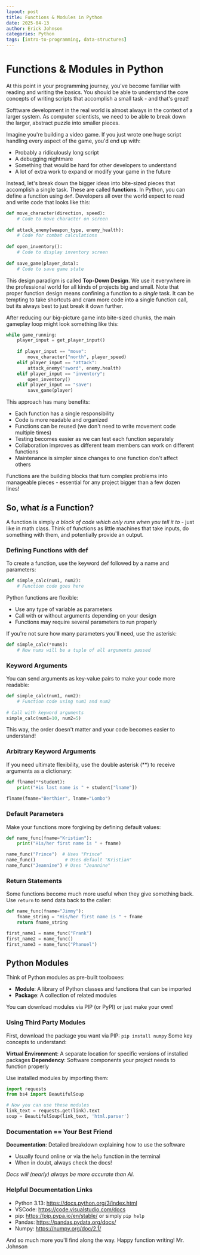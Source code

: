```yaml
---
layout: post
title: Functions & Modules in Python
date: 2025-04-13
author: Erick Johnson
categories: Python
tags: [intro-to-programming, data-structures]
---
```


# Functions & Modules in Python

At this point in your programming journey, you've become familiar with reading and writing the basics. You should be able to understand the core concepts of writing scripts that accomplish a small task - and that's great!

Softtware development in the real world is almost always in the context of a larger system. As computer scientists, we need to be able to break down the larger, abstract puzzle into smaller pieces.

Imagine you're building a video game. If you just wrote one huge script handling every aspect of the game, you'd end up with:

 - Probably a ridiculously long script
 - A debugging nightmare
 - Something that would be hard for other developers to understand
 - A lot of extra work to expand or modify your game in the future

Instead, let's break down the bigger ideas into bite-sized pieces that accomplish a single task. These are called **functions**. In Python, you can define a function using `def`. Developers all over the world expect to read and write code that looks like this:

```python
def move_character(direction, speed):
    # Code to move character on screen
    
def attack_enemy(weapon_type, enemy_health):
    # Code for combat calculations
    
def open_inventory():
    # Code to display inventory screen
    
def save_game(player_data):
    # Code to save game state
```

This design paradigm is called **Top-Down Design**. We use it everywhere in the professional world for all kinds of projects big and small. Note that proper function design means confining a function to a *single* task. It can be tempting to take shortcuts and cram more code into a single function call, but its always best to just break it down further. 

After reducing our big-picture game into bite-sized chunks, the main gameplay loop might look something like this:

```python
while game_running:
    player_input = get_player_input()
    
    if player_input == "move":
        move_character("north", player_speed)
    elif player_input == "attack":
        attack_enemy("sword", enemy.health)
    elif player_input == "inventory":
        open_inventory()
    elif player_input == "save":
        save_game(player)
```

This approach has many benefits:

 - Each function has a single responsibility
 - Code is more readable and organized
 - Functions can be reused (we don't need to write movement code multiple times)
 - Testing becomes easier as we can test each function separately
 - Collaboration improves as different team members can work on different functions
 - Maintenance is simpler since changes to one function don't affect others

Functions are the building blocks that turn complex problems into manageable pieces - essential for any project bigger than a few dozen lines!

## So, what *is* a Function?
A function is simply *a block of code which only runs when you tell it to* - just like in math class. Think of functions as little machines that take inputs, do something with them, and potentially provide an output.

### Defining Functions with def
To create a function, use the keyword def followed by a name and parameters:
```python
def simple_calc(num1, num2):
    # Function code goes here
```
Python functions are flexible:

 - Use any type of variable as parameters
 - Call with or without arguments depending on your design
 - Functions may require several parameters to run properly

If you're not sure how many parameters you'll need, use the asterisk:
```python
def simple_calc(*nums):
    # Now nums will be a tuple of all arguments passed
```

### Keyword Arguments
You can send arguments as key-value pairs to make your code more readable:
```python
def simple_calc(num1, num2):
    # Function code using num1 and num2
    
# Call with keyword arguments
simple_calc(num1=10, num2=5)
```

This way, the order doesn't matter and your code becomes easier to understand!

### Arbitrary Keyword Arguments
If you need ultimate flexibility, use the double asterisk (**) to receive arguments as a dictionary:

```python
def flname(**student):
    print("His last name is " + student["lname"])
    
flname(fname="Berthier", lname="Lombo")
```

### Default Parameters
Make your functions more forgiving by defining default values:
```python
def name_func(fname="Kristian"):
    print("His/her first name is " + fname)

name_func("Prince")  # Uses "Prince"
name_func()           # Uses default "Kristian" 
name_func("Jeannine") # Uses "Jeannine"
```

### Return Statements
Some functions become much more useful when they give something back. Use `return` to send data back to the caller:
```python
def name_func(fname="Jimmy"):
    fname_string = "His/her first name is " + fname
    return fname_string

first_name1 = name_func("Frank")
first_name2 = name_func()
first_name3 = name_func("Phanuel")
```

## Python Modules
Think of Python modules as pre-built toolboxes:

 - **Module**: A library of Python classes and functions that can be imported
 - **Package**: A collection of related modules

You can download modules via PIP (or PyPI) or just make your own!

### Using Third Party Modules
First, download the package you want via PIP:
`pip install numpy`
Some key concepts to understand:

**Virtual Environment**: A separate location for specific versions of installed packages
**Dependency**: Software components your project needs to function properly

Use installed modules by importing them:
```python
import requests
from bs4 import BeautifulSoup

# Now you can use these modules
link_text = requests.get(link).text
soup = BeautifulSoup(link_text, 'html.parser')
```
### Documentation == Your Best Friend

**Documentation**: Detailed breakdown explaining how to use the software
 - Usually found online or via the `help` function in the terminal
 - When in doubt, always check the docs!

*Docs will (nearly) always be more accurate than AI.*

### Helpful Documentation Links

 - Python 3.13: https://docs.python.org/3/index.html
 - VSCode: https://code.visualstudio.com/docs
 - pip: https://pip.pypa.io/en/stable/ or simply `pip help`
 - Pandas: https://pandas.pydata.org/docs/
 - Numpy: https://numpy.org/doc/2.1/

And so much more you'll find along the way. Happy function writing!
Mr. Johnson
